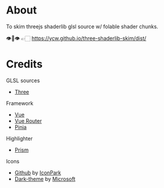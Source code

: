 # About

To skim threejs shaderlib glsl source w/ folable shader chunks.

👁️👄👁️ 👉🏻 https://ycw.github.io/three-shaderlib-skim/dist/



# Credits

GLSL sources

- [Three](https://threejs.org/) 

Framework

- [Vue](https://vuejs.org/)
- [Vue Router](https://router.vuejs.org/)
- [Pinia](https://github.com/posva/pinia/)

Highlighter

- [Prism](https://prismjs.com/)

Icons
- [Github](https://www.svgrepo.com/svg/336206/github) by
  [IconPark](https://github.com/bytedance/IconPark)
- [Dark-theme](https://www.svgrepo.com/svg/310719/dark-theme) by
  [Microsoft](https://github.com/microsoft/fluentui-system-icons) 

